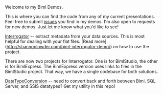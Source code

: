Welcome to my Biml Demos.

This is where you can find the code from any of my current presentations. Feel free to submit [issues](https://github.com/shannonlowder/Biml/issues) you find in my demos.  I'm also open to requests for new demos.  Just let me know what you'd like to see!

[Interrogator](http://shannonlowder.com/biml-interrogator-demo/) -- extract metadata from your data sources. This is most helpful for dealing with your flat files.  [Read more] (http://shannonlowder.com/biml-interrogator-demo/) on how to use the project.

There are now two projects for Interrogator. One is for BimlStudio, the other is for BimlExpress.  The BimlExpress version uses links to files in the BimlStudio project.  That way, we have a single codebase for both solutions.

[DataTypeConversion](http://toyboxcreations.net/datatype-conversion-utility-for-biml/) -- need to convert back and forth between Biml, SQL Server, and SSIS datatypes?  Get my utility in this repo!


